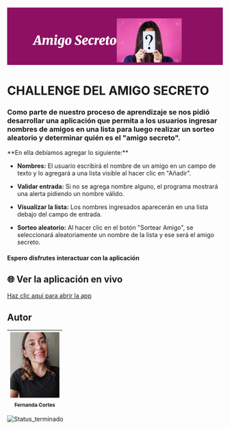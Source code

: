 ![amigosecreto](amigosecreto.png)



# CHALLENGE DEL AMIGO SECRETO

### Como parte de nuestro proceso de aprendizaje se nos pidió desarrollar una aplicación que permita a los usuarios ingresar nombres de amigos en una lista para luego realizar un sorteo aleatorio y determinar quién es el "amigo secreto".

<p>
**En ella debíamos agregar lo siguiente:**
</p>

- **Nombres:** El usuario escribirá el nombre de un amigo en un campo de texto y lo agregará a una lista visible al hacer clic en "Añadir".

- **Validar entrada:** Si no se agrega nombre alguno, el programa mostrará una alerta pidiendo un nombre válido.

- **Visualizar la lista:** Los nombres ingresados aparecerán en una lista debajo del campo de entrada.

- **Sorteo aleatorio:** Al hacer clic en el botón "Sortear Amigo",  se seleccionará aleatoriamente un nombre de la lista y ese será el amigo secreto.


#### Espero disfrutes interactuar con la aplicación
## 🌐 Ver la aplicación en vivo
[Haz clic aquí para abrir la app](https://github.com/FreenandaAnda/challenge-amigo-secreto.git)




## Autor
| [<img src="gitavatar.jpeg" width=115><br><sub>Fernanda Cortes</sub>](https://github.com/FreenandaAnda)|
| :---: |


![Status_terminado](https://img.shields.io/badge/STATUS_TERMINADO-blue)



